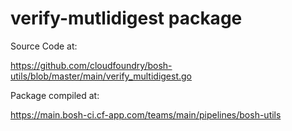 verify-mutlidigest package
============

Source Code at:

https://github.com/cloudfoundry/bosh-utils/blob/master/main/verify_multidigest.go

Package compiled at:

https://main.bosh-ci.cf-app.com/teams/main/pipelines/bosh-utils

